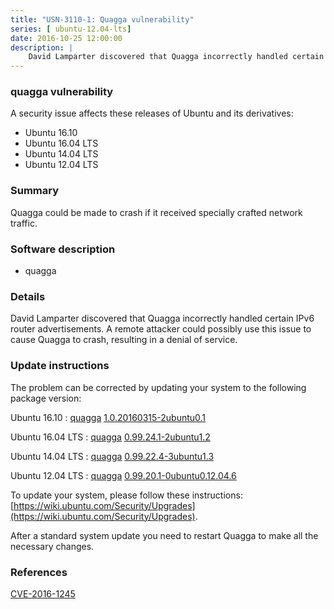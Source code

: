 ```yaml
---
title: "USN-3110-1: Quagga vulnerability"
series: [ ubuntu-12.04-lts]
date: 2016-10-25 12:00:00
description: |
    David Lamparter discovered that Quagga incorrectly handled certain IPv6 router advertisements. A remote attacker could possibly use this issue to cause Quagga to crash, resulting in a denial of service. 
--- 
```

 
### quagga vulnerability

A security issue affects these releases of Ubuntu and its derivatives:

* Ubuntu 16.10
* Ubuntu 16.04 LTS
* Ubuntu 14.04 LTS
* Ubuntu 12.04 LTS

### Summary

Quagga could be made to crash if it received specially crafted network traffic.

### Software description

* quagga 

### Details

David Lamparter discovered that Quagga incorrectly handled certain IPv6 router advertisements. A remote attacker could possibly use this issue to cause Quagga to crash, resulting in a denial of service. 

### Update instructions

The problem can be corrected by updating your system to the following package version:

Ubuntu 16.10
 : [quagga](https://launchpad.net/ubuntu/+source/quagga) <span> [1.0.20160315-2ubuntu0.1](https://launchpad.net/ubuntu/+source/quagga/1.0.20160315-2ubuntu0.1) </span> 

Ubuntu 16.04 LTS
 : [quagga](https://launchpad.net/ubuntu/+source/quagga) <span> [0.99.24.1-2ubuntu1.2](https://launchpad.net/ubuntu/+source/quagga/0.99.24.1-2ubuntu1.2) </span> 

Ubuntu 14.04 LTS
 : [quagga](https://launchpad.net/ubuntu/+source/quagga) <span> [0.99.22.4-3ubuntu1.3](https://launchpad.net/ubuntu/+source/quagga/0.99.22.4-3ubuntu1.3) </span> 

Ubuntu 12.04 LTS
 : [quagga](https://launchpad.net/ubuntu/+source/quagga) <span> [0.99.20.1-0ubuntu0.12.04.6](https://launchpad.net/ubuntu/+source/quagga/0.99.20.1-0ubuntu0.12.04.6) </span> 

To update your system, please follow these instructions: [https://wiki.ubuntu.com/Security/Upgrades](https://wiki.ubuntu.com/Security/Upgrades).

After a standard system update you need to restart Quagga to make all the necessary changes. 

### References

 [CVE-2016-1245](http://people.ubuntu.com/~ubuntu-security/cve/CVE-2016-1245)
 
